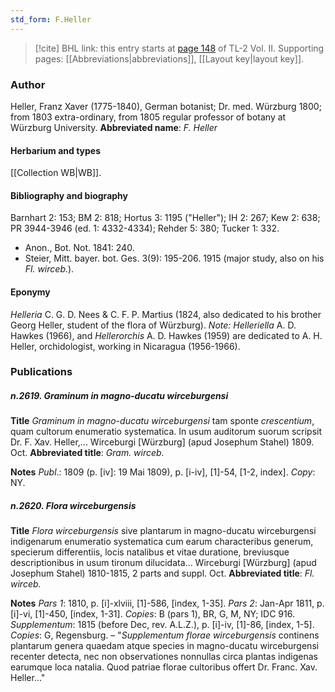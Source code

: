 ```yaml
---
std_form: F.Heller
---
```


> [!cite] BHL link: this entry starts at [page 148](https://www.biodiversitylibrary.org/page/33068390) of TL-2 Vol. II.
> Supporting pages: [[Abbreviations|abbreviations]], [[Layout key|layout key]].

### Author

Heller, Franz Xaver (1775-1840), German botanist; Dr. med. Würzburg 1800; from 1803 extra-ordinary, from 1805 regular professor of botany at Würzburg University. 
**Abbreviated name**: *F. Heller*

#### Herbarium and types

[[Collection WB|WB]].

#### Bibliography and biography

Barnhart 2: 153; BM 2: 818; Hortus 3: 1195 ("Heller"); IH 2: 267; Kew 2: 638; PR 3944-3946 (ed. 1: 4332-4334); Rehder 5: 380; Tucker 1: 332.
- Anon., Bot. Not. 1841: 240.
- Steier, Mitt. bayer. bot. Ges. 3(9): 195-206. 1915 (major study, also on his *Fl. wirceb.*).

#### Eponymy

*Helleria* C. G. D. Nees & C. F. P. Martius (1824, also dedicated to his brother Georg Heller, student of the flora of Würzburg). *Note: Helleriella* A. D. Hawkes (1966), and *Hellerorchis* A. D. Hawkes (1959) are dedicated to A. H. Heller, orchidologist, working in Nicaragua (1956-1966).

### Publications

##### n.2619. Graminum in magno-ducatu wirceburgensi

**Title**
*Graminum in magno-ducatu wirceburgensi* tam sponte *crescentium*, quam cultorum enumeratio systematica. In usum auditorum suorum scripsit Dr. F. Xav. Heller,... Wirceburgi \[Würzburg\] (apud Josephum Stahel) 1809. Oct.
**Abbreviated title**: *Gram. wirceb.*

**Notes**
*Publ*.: 1809 (p. \[iv\]: 19 Mai 1809), p. \[i-iv\], \[1\]-54, \[1-2, index\]. *Copy*: NY.

##### n.2620. Flora wirceburgensis

**Title**
*Flora wirceburgensis* sive plantarum in magno-ducatu wirceburgensi indigenarum enumeratio systematica cum earum characteribus generum, specierum differentiis, locis natalibus et vitae duratione, breviusque descriptionibus in usum tironum dilucidata... Wirceburgi \[Würzburg\] (apud Josephum Stahel) 1810-1815, 2 parts and suppl. Oct.
**Abbreviated title**: *Fl. wirceb.*

**Notes**
*Pars 1*: 1810, p. \[i\]-xlviii, \[1\]-586, \[index, 1-35\].
*Pars 2*: Jan-Apr 1811, p. \[i\]-vi, \[1\]-450, \[index, 1-31\]. *Copies*: B (pars 1), BR, G, M, NY; IDC 916.
*Supplementum*: 1815 (before Dec, rev. A.L.Z.), p. \[i\]-iv, \[1\]-86, \[index, 1-5\]. *Copies*: G, Regensburg. – "*Supplementum florae wirceburgensis* continens plantarum genera quaedam atque species in magno-ducatu wirceburgensi recenter detecta, nec non observationes nonnullas circa plantas indigenas earumque loca natalia. Quod patriae florae cultoribus offert Dr. Franc. Xav. Heller..."

